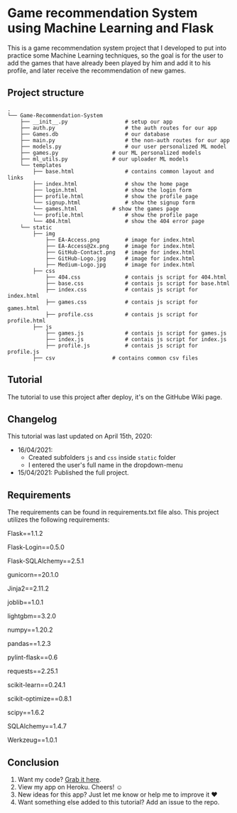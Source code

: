 # Game recommendation System using Machine Learning and Flask

This is a game recommendation system project that I developed to put into practice some Machine Learning techniques, so the goal is for the user to add the games that have already been played by him and add it to his profile, and later receive the recommendation of new games.

## Project structure
    .
    └── Game-Recommendation-System
        ├── __init__.py                  # setup our app
        ├── auth.py                      # the auth routes for our app
        ├── Games.db                     # our database
        ├── main.py                      # the non-auth routes for our app
        ├── models.py                    # our user personalized ML model
        ├──	games.py	             # our ML personalized models
        ├──	ml_utils.py	             # our uploader ML models
        └── templates
            ├── base.html                # contains common layout and links
            ├── index.html               # show the home page
            ├── login.html               # show the login form
            ├── profile.html             # show the profile page
            └── signup.html              # show the signup form
            └── games.html    	     # show the games page
            └── profile.html             # show the profile page
            └── 404.html                 # show the 404 error page
        └── static
            ├── img
                ├── EA-Access.png        # image for index.html
                ├── EA-Access@2x.png     # image for index.html
                ├── GitHub-Contact.png   # image for index.html
                ├── GitHub-Logo.jpg      # image for index.html
                ├── Medium-Logo.jpg      # image for index.html
            ├── css
                ├── 404.css              # contais js script for 404.html
                ├── base.css             # contais js script for base.html
                ├── index.css            # contais js script for index.html
                ├── games.css            # contais js script for games.html
                ├── profile.css          # contais js script for profile.html
            ├── js
                ├── games.js             # contais js script for games.js
                ├── index.js             # contais js script for index.js
                ├── profile.js           # contais js script for profile.js
            ├── csv       		     # contains common csv files
    
    

## Tutorial

The tutorial to use this project after deploy, it's on the GitHube Wiki page.

## Changelog

This tutorial was last updated on April 15th, 2020:

- 16/04/2021: 
	- Created subfolders `js` and `css` inside `static` folder
	- I entered the user's full name in the dropdown-menu
- 15/04/2021: Published the full project.

## Requirements

The requirements can be found in requirements.txt file also.
This project utilizes the following requirements:

Flask==1.1.2

Flask-Login==0.5.0

Flask-SQLAlchemy==2.5.1

gunicorn==20.1.0

Jinja2==2.11.2

joblib==1.0.1

lightgbm==3.2.0

numpy==1.20.2

pandas==1.2.3

pylint-flask==0.6

requests==2.25.1

scikit-learn==0.24.1

scikit-optimize==0.8.1

scipy==1.6.2

SQLAlchemy==1.4.7

Werkzeug==1.0.1

## Conclusion

1) Want my code? [Grab it here](http://https://github.com/guimatheus92/Game-Recommendation-System "Grab it here").
2) View my app on Heroku. Cheers! ☺
3) New ideas for this app? Just let me know or help me to improve it ♥
4) Want something else added to this tutorial? Add an issue to the repo.
